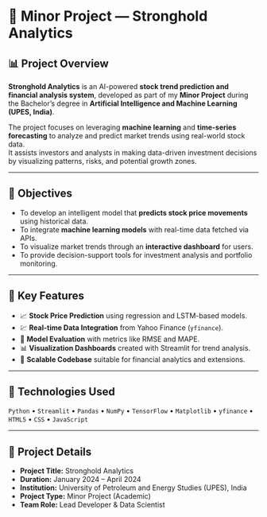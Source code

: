# 🧠 Minor Project — Stronghold Analytics

## 📊 Project Overview
**Stronghold Analytics** is an AI-powered **stock trend prediction and financial analysis system**, developed as part of my **Minor Project** during the Bachelor’s degree in **Artificial Intelligence and Machine Learning (UPES, India)**.

The project focuses on leveraging **machine learning** and **time-series forecasting** to analyze and predict market trends using real-world stock data.  
It assists investors and analysts in making data-driven investment decisions by visualizing patterns, risks, and potential growth zones.

---

## 🎯 Objectives
- To develop an intelligent model that **predicts stock price movements** using historical data.  
- To integrate **machine learning models** with real-time data fetched via APIs.  
- To visualize market trends through an **interactive dashboard** for users.  
- To provide decision-support tools for investment analysis and portfolio monitoring.

---

## 🧩 Key Features
- 📈 **Stock Price Prediction** using regression and LSTM-based models.  
- 💹 **Real-time Data Integration** from Yahoo Finance (`yfinance`).  
- 🧮 **Model Evaluation** with metrics like RMSE and MAPE.  
- 📊 **Visualization Dashboards** created with Streamlit for trend analysis.  
- 💾 **Scalable Codebase** suitable for financial analytics and extensions.

---

## 🧠 Technologies Used
`Python` • `Streamlit` • `Pandas` • `NumPy` • `TensorFlow` • `Matplotlib` • `yfinance` • `HTML5` • `CSS` • `JavaScript`

---

## 🧾 Project Details
- **Project Title:** Stronghold Analytics  
- **Duration:** January 2024 – April 2024  
- **Institution:** University of Petroleum and Energy Studies (UPES), India  
- **Project Type:** Minor Project (Academic)  
- **Team Role:** Lead Developer & Data Scientist  


